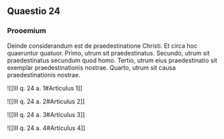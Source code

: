 ## Quaestio 24

### Prooemium

Deinde considerandum est de praedestinatione Christi. Et circa hoc quaeruntur quatuor. Primo, utrum sit praedestinatus. Secundo, utrum sit praedestinatus secundum quod homo. Tertio, utrum eius praedestinatio sit exemplar praedestinationis nostrae. Quarto, utrum sit causa praedestinationis nostrae.

![[III q. 24 a. 1#Articulus 1]]

![[III q. 24 a. 2#Articulus 2]]

![[III q. 24 a. 3#Articulus 3]]

![[III q. 24 a. 4#Articulus 4]]

